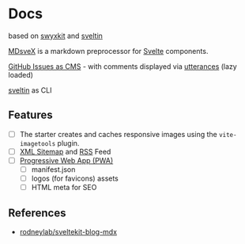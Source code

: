 # Docs

based on [swyxkit](https://github.com/swyxio/swyxkit) and [sveltin](https://docs.sveltin.io/)

[MDsveX](https://mdsvex.pngwn.io/docs/) is a markdown preprocessor for [Svelte](https://svelte.dev/) components.

[GitHub Issues as CMS](https://github.com/swyxio/swyxkit/issues/10) - with comments displayed via [utterances](https://utteranc.es/) (lazy loaded)

[sveltin](https://docs.sveltin.io/) as CLI

## Features

- [ ] The starter creates and caches responsive images using the `vite-imagetools` plugin.
- [ ] [XML Sitemap](./static/sitemap.xml) and [RSS](./static/rss.xml) Feed
- [ ] [Progressive Web App (PWA)](https://rodneylab.com/sveltekit-pwa/)
  - [ ] manifest.json
  - [ ] logos (for favicons) assets
  - [ ] HTML meta for SEO

## References

- [rodneylab/sveltekit-blog-mdx](https://github.com/rodneylab/sveltekit-blog-mdx)
